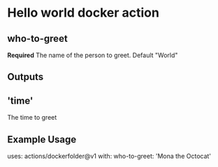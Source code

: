 # Hello world docker action

## who-to-greet

**Required** The name of the person to greet. Default "World"

## Outputs
## 'time'

The time to greet

## Example Usage

uses: actions/dockerfolder@v1
with:
  who-to-greet: 'Mona the Octocat'
